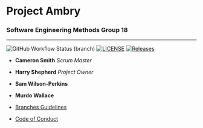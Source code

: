 # Project Ambry

### Software Engineering Methods Group 18

---

![GitHub Workflow Status (branch)](https://img.shields.io/github/actions/workflow/status/harryShepherd/Ambry/main.yml?branch=master) [![LICENSE](https://img.shields.io/github/license/harryShepherd/Ambry.svg?style=flat-square)](https://github.com/harryShepherd/Ambry/blob/master/LICENSE) [![Releases](https://img.shields.io/github/release/harryShepherd/Ambry/all.svg?style=flat-square)](https://github.com/harryShepherd/Ambry/releases)

- **Cameron Smith** *Scrum Master*
- **Harry Shepherd** *Project Owner*
- **Sam Wilson-Perkins**
- **Murdo Wallace**

- [Branches Guidelines](docs/BRANCHES.md)
- [Code of Conduct](docs/CODE_OF_CONDUCT.md)

